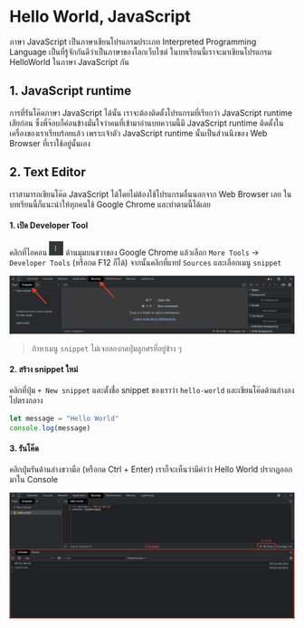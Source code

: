 # Hello World, JavaScript

ภาษา JavaScript เป็นภาษาเขียนโปรแกรมประเภท Interpreted Programming Language เป็นที่รู้จักกันดีว่าเป็นภาษาของโลกเว็บไซต์
ในบทเรียนนี้เราจะมาเขียนโปรแกรม HelloWorld ในภาษา JavaScript กัน

## 1. JavaScript runtime

การที่รันโค๊ดภาษา JavaScript ได้นั้น เราจะต้องติดตั้งโปรแกรมที่เรียกว่า JavaScript runtime เสียก่อน ซึ่งพี่จ๊อบก็ค่อนข้างมั่นใจว่าคนที่เข้ามาอ่านบทความนี้มี JavaScript runtime ติดตั้งในเครื่องของเราเรียบร้อยแล้ว เพราะเจ้าตัว JavaScript runtime นั้นเป็นส่วนนึงของ Web Browser ที่เราใช้อยู่นั้นเอง

## 2. Text Editor

เราสามารถเขียนโค๊ด JavaScript ได้โดยไม่ต้องใช้โปรแกรมอื่นนอกจาก Web Browser เลย 
ในบทเรียนนี้ก็แนะนำให้ทุกคนใช้ Google Chrome และทำตามนี้ได้เลย

#### 1. เปิด Developer Tool

คลิกที่ไอคอน <img src="./images/3-dots-icon.png" width="25"> ด้านมุมบนขวาของ 
Google Chrome แล้วเลือก `More Tools` -> `Developer Tools` (หรือกด F12 ก็ได้) จากนั้นคลิกที่แทป `Sources` และเลือกเมนู `snippet`

![](./images/chrome-source-snippet.png)
> ถ้าหาเมนู `snippet` ไม่เจอลองกดปุ่มลูกศรที่อยู่ข้าง ๆ

#### 2. สร้าง snippet ใหม่
คลิกที่ปุ่ม `+ New snippet` และตั้งชื่อ snippet ของเราว่า `hello-world` และเขียนโค๊ดด้านล่างลงไปตรงกลาง

```javascript
let message = "Hello World"
console.log(message)
```

#### 3. รันโค๊ด
คลิกปุ่มรันด้านล่างขวามือ (หรือกด Ctrl + Enter) เราก็จะเห็นว่ามีคำว่า Hello World ปรากฏออกมาใน Console

![](./images/run-snippet.png)
